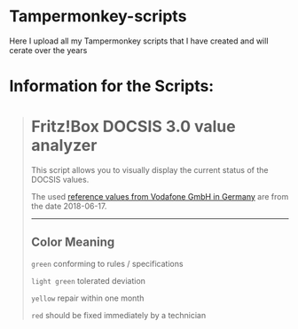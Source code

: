# Tampermonkey-scripts
Here I upload all my Tampermonkey scripts that I have created and will cerate over the years

# Information for the Scripts:

># Fritz!Box DOCSIS 3.0 value analyzer
>This script allows you to visually display the current status of the DOCSIS values.
>
>The used [reference values from Vodafone GmbH in Germany](https://www.vodafonekabelforum.de/download/file.php?id=1521&sid=efe7b39aecd1fe8a2425d3e2e090c54d) are from the date 2018-06-17.
>
>---
>
>## Color Meaning
>
>`green` conforming to rules / specifications
>
>`light green` tolerated deviation
>
>`yellow` repair within one month
>
>`red` should be fixed immediately by a technician
